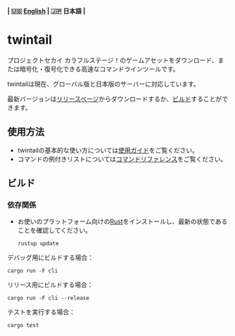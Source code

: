 **| :us: [English](../../README.md) | :jp: 日本語 |**
# twintail
プロジェクトセカイ カラフルステージ！のゲームアセットをダウンロード、または暗号化・復号化できる高速なコマンドラインツールです。

twintailは現在、グローバル版と日本版のサーバーに対応しています。

最新バージョンは[リリースページ](https://github.com/Duosion/twintail/releases/latest)からダウンロードするか、[ビルド](#ビルド)することができます。

## 使用方法
- twintailの基本的な使い方については[使用ガイド](../usage/jp.md)をご覧ください。
- コマンドの例付きリストについては[コマンドリファレンス](../commands/jp.md)をご覧ください。

## ビルド
### 依存関係
- お使いのプラットフォーム向けの[Rust](https://www.rust-lang.org/tools/install)をインストールし、最新の状態であることを確認してください。
  ```
  rustup update
  ```

デバッグ用にビルドする場合：
```
cargo run -F cli
```

リリース用にビルドする場合：
```
cargo run -F cli --release
```

テストを実行する場合：
```
cargo test
```